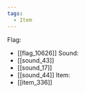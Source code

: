 ```yaml
---
tags:
  - Item
---
```

Flag:
- [[flag_10626]]
Sound:
- [[sound_43]]
- [[sound_17]]
- [[sound_44]]
Item:
- [[item_336]]
